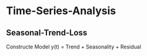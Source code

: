 # Time-Series-Analysis
## Seasonal-Trend-Loss
Constructe Model
y(t) = Trend + Seasonality + Residual
